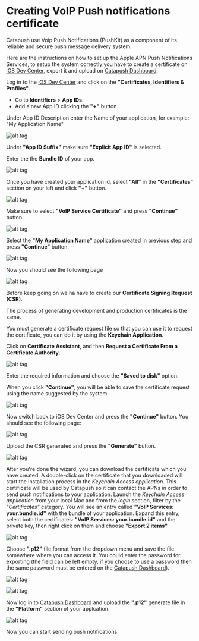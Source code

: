 # Creating VoIP Push notifications certificate

Catapush use Voip Push Notifications (PushKit) as a component of its reliable and secure push message delivery system.

Here are the instructions on how to set up the Apple APN Push Notifications Services, to setup the system correctly you have to create a certificate on [iOS Dev Center](https://developer.apple.com/membercenter/index.action), export it and upload on [Catapush Dashboard](http://www.catapush.com/panel/dashboard).

Log in to the [iOS Dev Center](https://developer.apple.com/membercenter/index.action) and click on the **"Certificates, Identifiers & Profiles"**.

* Go to **Identifiers** > **App IDs**.
* Add a new App ID clicking the **"+"** button.

Under App ID Description enter the Name of your application, for example: "My Application Name"

![alt tag](https://github.com/Catapush/catapush-ios-sdk-pod/blob/master/images/apns_01.png)

Under **"App ID Suffix"** make sure **"Explicit App ID"** is selected.

Enter the the **Bundle ID** of your app.

![alt tag](https://github.com/Catapush/catapush-ios-sdk-pod/blob/master/images/apns_02.png)

Once you have created your application id, select **"All"** in the **"Certificates"** section on your left and click **"+"** button.

![alt tag](https://github.com/Catapush/catapush-ios-sdk-pod/blob/master/images/voip_cert_00.png)

Make sure to select **"VoIP Service Certificate"** and press **"Continue"** button.

![alt tag](https://github.com/Catapush/catapush-ios-sdk-pod/blob/master/images/voip_cert_01.png)

Select the **"My Application Name"** application created in previous step and press **"Continue"** button.

![alt tag](https://github.com/Catapush/catapush-ios-sdk-pod/blob/master/images/voip_cert_02.png)

Now you should see the following page

![alt tag](https://github.com/Catapush/catapush-ios-sdk-pod/blob/master/images/voip_cert_03.png)

Before keep going on we ha have to create our **Certificate Signing Request (CSR)**.
 
The process of generating development and production certificates is the same.

You must generate a certificate request file so that you can use it to request the certificate, you can do it by using the **Keychain Application**.

Click on **Certificate Assistant**, and then **Request a Certificate From a Certificate Authority**.

![alt tag](https://github.com/Catapush/catapush-ios-sdk-pod/blob/master/images/csr_00.png)

Enter the required information and choose the **"Saved to disk"** option.

When you click **"Continue"**, you will be able to save the certificate request using the name suggested by the system.

![alt tag](https://github.com/Catapush/catapush-ios-sdk-pod/blob/master/images/csr_01.png)

Now switch back to iOS Dev Center and press the **"Continue"** button. You should see the following page:

![alt tag](https://github.com/Catapush/catapush-ios-sdk-pod/blob/master/images/csr_02.png)

Upload the CSR generated and press the **"Generate"** button.

![alt tag](https://github.com/Catapush/catapush-ios-sdk-pod/blob/master/images/csr_04.png)

After you're done the wizard, you can download the certificate which you have created. A double-click on the certificate that you downloaded will start the installation process in the *Keychain Access application*. This certificate will be used by Catapush so it can contact the APNs in order to send push notifications to your application.
Launch the *Keychain Access application* from your local Mac and from the *login* section, filter by the *"Certificates"* category. You will see an entry called **"VoIP Services: your.bundle.id"** with the bundle of your application. Expand this entry, select both the certificates: **"VoIP Services: your.bundle.id"** and the private key, then right click on them and choose **"Export 2 items"**

![alt tag](https://github.com/Catapush/catapush-ios-sdk-pod/blob/master/images/p12_00.png)

Choose **".p12"** file format from the dropdown menu and save the file somewhere where you can access it. You could enter the password for exporting (the field can be left empty, if you choose to use a password then the same password must be entered on the [Catapush Dashboard](http://www.catapush.com/panel/dashboard)).

![alt tag](https://github.com/Catapush/catapush-ios-sdk-pod/blob/master/images/p12_01.png)

![alt tag](https://github.com/Catapush/catapush-ios-sdk-pod/blob/master/images/p12_02.png)

Now log in to [Catapush Dashboard](http://www.catapush.com/panel/dashboard) and upload the **".p12"** generate file in the **"Platform"** section of your applcation.

![alt tag](https://github.com/Catapush/catapush-ios-sdk-pod/blob/master/images/dashboard_00.png)

Now you can start sending push notifications
